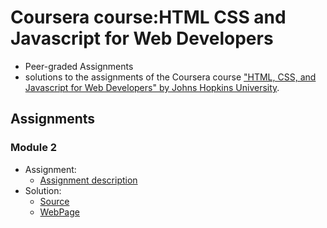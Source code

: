 # Coursera course:HTML CSS and Javascript for Web Developers
* Peer-graded Assignments
* solutions to the assignments of the Coursera course
["HTML, CSS, and Javascript for Web Developers" by Johns Hopkins University](https://www.coursera.org/learn/html-css-javascript-for-web-developers).

## Assignments

### Module 2
* Assignment:
   * [Assignment description](./assignments/Assignment-2.md)
* Solution:
   * [Source](./Week2Module2Solution/) 
   * [WebPage](https://mohamedelfal.github.io/Coursera-course-HTML-CSS-and-Javascript-for-Web-Developers/Week2Module2Solution/index.html)
###
